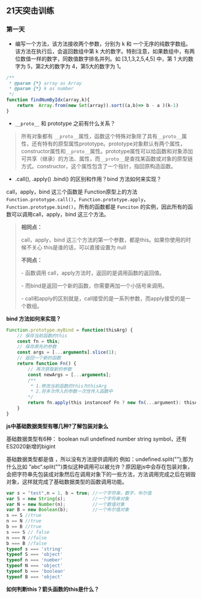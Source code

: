 ## 21天突击训练

### 第一天

- 编写一个方法，该方法接收两个参数，分别为 k 和 一个无序的纯数字数组。该方法在执行后，会返回数组中第 k 大的数字。特别注意，如果数组中，有两位数值一样的数字，同数值数字排名并列。如 [3,1,3,2,5,4,5] 中，第 1 大的数字为 5，第2大的数字为 4，第5大的数字为 1。

```js
/**
 * @param {*} array as Array
 * @param {*} k as number
 */
function findNumByIdx(array,k){
    return  Array.from(new Set(array)).sort((a,b)=> b - a )(k-1)
}
```

- `__proto__` 和 prototype 之前有什么关系？

> 所有对象都有 `__proto__`属性，函数这个特殊对象除了具有`__proto__`属性，还有特有的原型属性prototype。prototype对象默认有两个属性，constructor属性和`__proto__`属性。prototype属性可以给函数和对象添加可共享（继承）的方法、属性，而`__proto__`是查找某函数或对象的原型链方式。constructor，这个属性包含了一个指针，指回原构造函数。



-  .call(), .apply() .bind() 的区别和作用？bind 方法如何来实现？

call，apply，bind 这三个函数是 Function原型上的方法 `Function.prototype.call()`，`Function.prototype.apply`，`Function.prototype.bind()`，所有的函数都是 `Funciton` 的实例，因此所有的函数可以调用call，apply，bind 这三个方法。

> **相同点：**
>
> call，apply，bind 这三个方法的第一个参数，都是this。如果你使用的时候不关心 this是谁的话，可以直接设置为 null
>
> **不同点：**
>
> \- 函数调用 call，apply方法时，返回的是调用函数的返回值。
>
> \- 而bind是返回一个新的函数，你需要再加一个小括号来调用。
>
> \- call和apply的区别就是，call接受的是一系列参数，而apply接受的是一个数组。

**bind 方法如何来实现？**

```js
Function.prototype.myBind = function(thisArg) {
    // 保存当前函数的this
    const fn = this;
    // 保存原先的参数
    const args = [...arguments].slice(1);
    // 返回一个新的函数
    return function Fn() {
        // 再次获取新的参数
        const newArgs = [...arguments];
        /**
         * 1.修改当前函数的this为thisArg
         * 2.将多次传入的参数一次性传入函数中
        */
        return fn.apply(this instanceof Fn ? new fn(...argument): thisArgs, args.concat(newArgs))
    }
}
```

**js中基础数据类型有哪几种?了解包装对象么**

基础数据类型有6种： boolean null undefined number string symbol，还有ES2020新增的bigint

基础数据类型都是值 ，所以没有方法提供调用的 例如：undefined.split("");那为什么比如 ”abc“.split("")类似这种调用可以被允许？原因是js中会存在包装对象，会把字符串先包装成对象然后在调用对象下的一些方法，方法调用完成之后在销毁对象，这样就完成了基础数据类型的函数调用功能。

```js
var s = "test",n = 1, b = true; //一个字符串，数字，布尔值
var S = new String(s);          //一个字符串对象
var N = new Number(n);          //一个数值对象
var B = new Boolean(b);         //一个布尔值对象
s == S //true  
n == N //true
b == B //true
s === S // false
n === N //false
b === B //false
typeof s === 'string'
typeof S === 'object'
typeof n === 'number'
typeof N === 'object'
typeof b === 'boolean'
typeof B === 'object'
```

**如何判断this？箭头函数的this是什么？**

